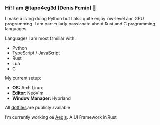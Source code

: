 ### Hi! I am @tapo4eg3d (Denis Fomin) 👋

I make a living doing Python but I also quite enjoy low-level and GPU programming. I am particularly passionate about Rust and C programming languages

Languages I am most familiar with:
  - Python
  - TypeScript / JavaScript
  - Rust
  - Lua
  - C

My current setup:
  - **OS:** Arch Linux
  - **Editor:** NeoVim
  - **Window Manager:** Hyprland

All [dotfiles](https://github.com/TaPO4eg3D/my-dotfiles) are publicly available

I’m currently working on [Aegis](https://github.com/TaPO4eg3D/aegis). A UI Framework in Rust
